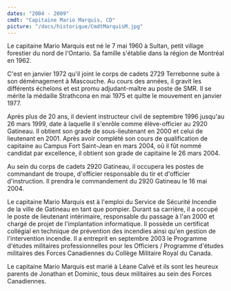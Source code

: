 ```yaml
---
dates: "2004 - 2009"
cmdt: "Capitaine Mario Marquis, CD"
picture: "/docs/historique/CmdtMarquisM.jpg"
---
```


Le capitaine Mario Marquis est né le 7 mai 1960 à Sultan, petit village forestier du nord de l'Ontario. Sa famille s'établie dans la région de Montréal en 1962.

C'est en janvier 1972 qu'il joint le corps de cadets 2729 Terrebonne suite à son déménagement à Mascouche. Au cours des années, il gravit les différents échelons et est promu adjudant-maître au poste de SMR. Il se mérite la médaille Strathcona en mai 1975 et quitte le mouvement en janvier 1977.

Après plus de 20 ans, il devient instructeur civil de septembre 1996 jusqu'au 26 mars 1999, date à laquelle il s'enrôle comme élève-officier au 2920 Gatineau. Il obtient son grade de sous-lieutenant en 2000 et celui de lieutenant en 2001. Après avoir complété son cours de qualification de capitaine au Campus Fort Saint-Jean en mars 2004, oû il fût nommé candidat par excellence, il obtient son grade de capitaine le 26 mars 2004.

Au sein du corps de cadets 2920 Gatineau, il occupera les postes de commandant de troupe, d'officier responsable du tir et d'officier d'instruction. Il prendra le commandement du 2920 Gatineau le 16 mai 2004.

Le capitaine Mario Marquis est à l'emploi du Service de Sécurité Incendie de la ville de Gatineau en tant que pompier. Durant sa carrière, il a occupé le poste de lieutenant intérimaire, responsable du passage à l'an 2000 et chargé de projet de l'implantation informatique. Il possède un certificat collégial en technique de prévention des incendies ainsi qu'en gestion de l'intervention incendie. Il a entreprit en septembre 2003 le Programme d'études militaires professionnelles pour les Officiers / Programme d'études militaires des Forces Canadiennes du Collège Militaire Royal du Canada.

Le capitaine Mario Marquis est marié à Léane Calvé et ils sont les heureux parents de Jonathan et Dominic, tous deux militaires au sein des Forces Canadiennes.